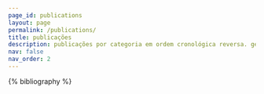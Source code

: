 ```yaml
---
page_id: publications
layout: page
permalink: /publications/
title: publicações
description: publicações por categoria em ordem cronológica reversa. gerado pelo jekyll-scholar.
nav: false
nav_order: 2
---
```


<!-- _pages/publications.md -->
<div class="publications">

{% bibliography %}

</div>
